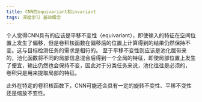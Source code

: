```yaml
---
title: CNN的equivariant和invariant
tags: 深度学习 基础概念 
---
```


个人觉得CNN具有的应该是平移不变性（equivariant），即使输入的特征在空间位置上发生了偏移，但是卷积核函数在偏移后的位置上计算得到的结果仍然保持不变。这与目标检测任务的需求是相符的。
至于平移不变性则应该是池化层带来的，池化函数将不同的局部信息混合后得到一个全局的特征，即使局部位置上发生了便宜，输出仍然也会保持不变，因此对于分类任务来说，池化往往是必须的，
卷积只是用来提取局部的特征。

此外在特定的卷积核函数下，CNN可能还会具有一定的旋转不变性、平移不变性还是缩放不变性。
